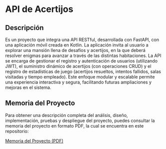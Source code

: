 # API de Acertijos

## Descripción

Es un proyecto que integra una API RESTful, desarrollada con FastAPI, con una aplicación móvil creada en Kotlin. La aplicación invita al usuario a explorar una mansión llena de desafíos y acertijos, en la que deberá resolver enigmas para avanzar a través de las distintas habitaciones. La API se encarga de gestionar el registro y autenticación de usuarios (utilizando JWT), el suministro dinámico de acertijos (con operaciones CRUD) y el registro de estadísticas de juego (acertijos resueltos, intentos fallidos, salas visitadas y tiempo empleado). Este enfoque modular y escalable permite una experiencia interactiva y segura, facilitando futuras ampliaciones y mejoras en el sistema.

## Memoria del Proyecto
Para obtener una descripción completa del análisis, diseño, implementación, pruebas y despliegue del proyecto, puedes consultar la memoria del proyecto en formato PDF, la cual se encuentra en este repositorio:

[Memoria del Proyecto (PDF)](https://github.com/alvarocille/RiddleFastAPI/blob/master/Cilleruelo_Sinovas_Alvaro_Memoria_ProyectoFinal_DAM24.pdf)
